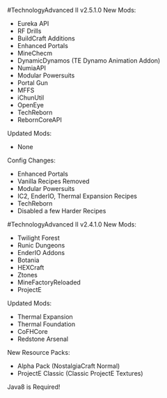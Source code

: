 #TechnologyAdvanced II v2.5.1.0
New Mods:
- Eureka API
- RF Drills
- BuildCraft Additions
- Enhanced Portals
- MineChecm
- DynamicDynamos (TE Dynamo Animation Addon)
- NumiaAPI
- Modular Powersuits
- Portal Gun
- MFFS
- iChunUtil
- OpenEye
- TechReborn
- RebornCoreAPI

Updated Mods:
- None

Config Changes:
- Enhanced Portals
 - Vanilla Recipes Removed
- Modular Powersuits
 - IC2, EnderIO, Thermal Expansion Recipes
- TechReborn
 - Disabled a few Harder Recipes

#TechnologyAdvanced II v2.4.1.0
New Mods:
- Twilight Forest
- Runic Dungeons
- EnderIO Addons
- Botania
- HEXCraft
- Ztones
- MineFactoryReloaded
- ProjectE

Updated Mods:
- Thermal Expansion
- Thermal Foundation
- CoFHCore
- Redstone Arsenal

New Resource Packs:
- Alpha Pack (NostalgiaCraft Normal)
- ProjectE Classic (Classic ProjectE Textures)

Java8 is Required!
